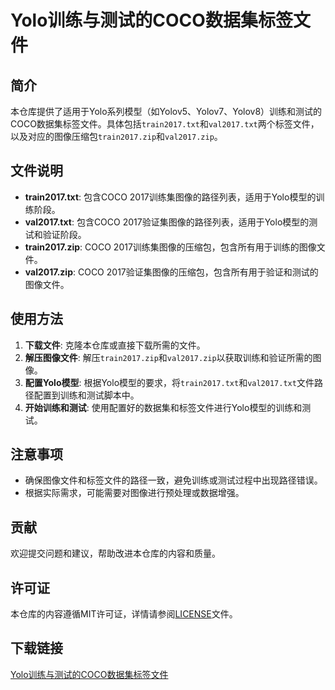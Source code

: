# Yolo训练与测试的COCO数据集标签文件

## 简介

本仓库提供了适用于Yolo系列模型（如Yolov5、Yolov7、Yolov8）训练和测试的COCO数据集标签文件。具体包括`train2017.txt`和`val2017.txt`两个标签文件，以及对应的图像压缩包`train2017.zip`和`val2017.zip`。

## 文件说明

- **train2017.txt**: 包含COCO 2017训练集图像的路径列表，适用于Yolo模型的训练阶段。
- **val2017.txt**: 包含COCO 2017验证集图像的路径列表，适用于Yolo模型的测试和验证阶段。
- **train2017.zip**: COCO 2017训练集图像的压缩包，包含所有用于训练的图像文件。
- **val2017.zip**: COCO 2017验证集图像的压缩包，包含所有用于验证和测试的图像文件。

## 使用方法

1. **下载文件**: 克隆本仓库或直接下载所需的文件。
2. **解压图像文件**: 解压`train2017.zip`和`val2017.zip`以获取训练和验证所需的图像。
3. **配置Yolo模型**: 根据Yolo模型的要求，将`train2017.txt`和`val2017.txt`文件路径配置到训练和测试脚本中。
4. **开始训练和测试**: 使用配置好的数据集和标签文件进行Yolo模型的训练和测试。

## 注意事项

- 确保图像文件和标签文件的路径一致，避免训练或测试过程中出现路径错误。
- 根据实际需求，可能需要对图像进行预处理或数据增强。

## 贡献

欢迎提交问题和建议，帮助改进本仓库的内容和质量。

## 许可证

本仓库的内容遵循MIT许可证，详情请参阅[LICENSE](LICENSE)文件。

## 下载链接

[Yolo训练与测试的COCO数据集标签文件](https://pan.quark.cn/s/5fbdecdd0393)